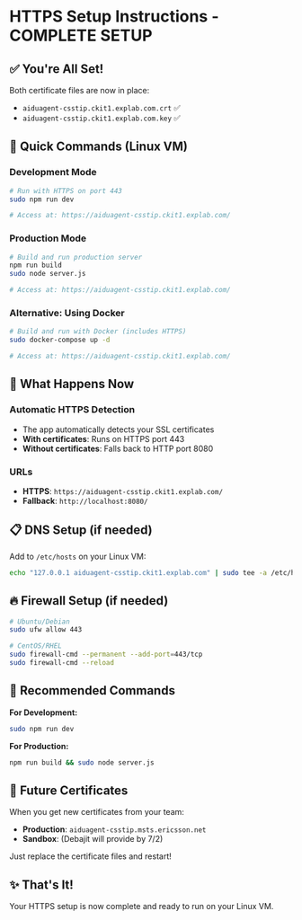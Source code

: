 
# HTTPS Setup Instructions - COMPLETE SETUP

## ✅ You're All Set!
Both certificate files are now in place:
- `aiduagent-csstip.ckit1.explab.com.crt` ✅
- `aiduagent-csstip.ckit1.explab.com.key` ✅

## 🚀 Quick Commands (Linux VM)

### Development Mode
```bash
# Run with HTTPS on port 443
sudo npm run dev

# Access at: https://aiduagent-csstip.ckit1.explab.com/
```

### Production Mode
```bash
# Build and run production server
npm run build
sudo node server.js

# Access at: https://aiduagent-csstip.ckit1.explab.com/
```

### Alternative: Using Docker
```bash
# Build and run with Docker (includes HTTPS)
sudo docker-compose up -d

# Access at: https://aiduagent-csstip.ckit1.explab.com/
```

## 🔧 What Happens Now

### Automatic HTTPS Detection
- The app automatically detects your SSL certificates
- **With certificates**: Runs on HTTPS port 443
- **Without certificates**: Falls back to HTTP port 8080

### URLs
- **HTTPS**: `https://aiduagent-csstip.ckit1.explab.com/`
- **Fallback**: `http://localhost:8080/`

## 📋 DNS Setup (if needed)

Add to `/etc/hosts` on your Linux VM:
```bash
echo "127.0.0.1 aiduagent-csstip.ckit1.explab.com" | sudo tee -a /etc/hosts
```

## 🔥 Firewall Setup (if needed)

```bash
# Ubuntu/Debian
sudo ufw allow 443

# CentOS/RHEL
sudo firewall-cmd --permanent --add-port=443/tcp
sudo firewall-cmd --reload
```

## 🎯 Recommended Commands

**For Development:**
```bash
sudo npm run dev
```

**For Production:**
```bash
npm run build && sudo node server.js
```

## 🔮 Future Certificates

When you get new certificates from your team:
- **Production**: `aiduagent-csstip.msts.ericsson.net`
- **Sandbox**: (Debajit will provide by 7/2)

Just replace the certificate files and restart!

## ✨ That's It!

Your HTTPS setup is now complete and ready to run on your Linux VM.
